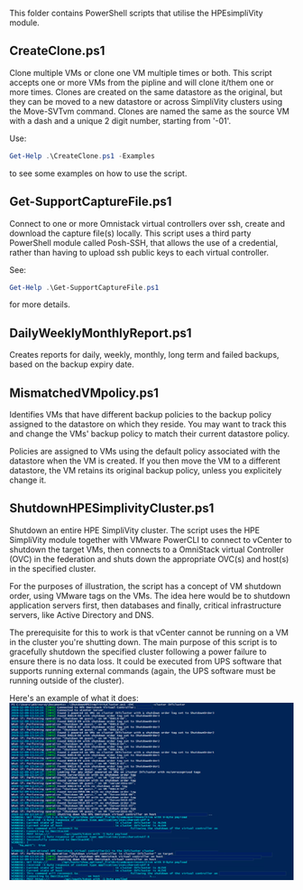 This folder contains PowerShell scripts that utilise the HPEsimpliVity module.

## CreateClone.ps1

Clone multiple VMs or clone one VM multiple times or both. This script accepts one or more VMs from the pipline and will clone it/them one or more times. Clones are created on the same datastore as the original, but they can be moved to a new datastore or across SimpliVity clusters using the Move-SVTvm command. Clones are named the same as the source VM with a dash and a unique 2 digit number, starting from '-01'.

Use:
```powershell
Get-Help .\CreateClone.ps1 -Examples 
```
to see some examples on how to use the script.

## Get-SupportCaptureFile.ps1

Connect to one or more Omnistack virtual controllers over ssh, create and download the capture file(s) locally. This script uses a third party PowerShell module called Posh-SSH, that allows the use of a credential, rather than having to upload ssh public keys to each virtual controller. 

See:
```powershell
Get-Help .\Get-SupportCaptureFile.ps1
```
for more details.

## DailyWeeklyMonthlyReport.ps1

Creates reports for daily, weekly, monthly, long term and failed backups, based on the backup expiry date.

## MismatchedVMpolicy.ps1

Identifies VMs that have different backup policies to the backup policy assigned to the datastore on which they reside. You may want to track this and change the VMs' backup policy to match their current datastore policy.

Policies are assigned to VMs using the default policy associated with the datastore when the VM is created. If you then move the VM to a different datastore, the VM retains its original backup policy, unless you explicitely change it.  

## ShutdownHPESimplivityCluster.ps1

Shutdown an entire HPE SimpliVity cluster. The script uses the HPE SimpliVity module together with VMware PowerCLI to connect to vCenter to shutdown the target VMs, then connects to a OmniStack virtual Controller (OVC) in the federation and shuts down the appropriate OVC(s) and  host(s) in the specified cluster.

For the purposes of illustration, the script has a concept of VM shutdown order, using VMware tags on the VMs. The idea here would be to shutdown application servers first, then databases and finally, critical infrastructure servers, like Active Directory and DNS.

The prerequisite for this to work is that vCenter cannot be running on a VM in the cluster you're shutting down. The main purpose of this script is to gracefully shutdown the specified cluster following a power failure to ensure there is no data loss. It could be executed from UPS software that supports running external commands (again, the UPS software must be running outside of the cluster). 

Here's an example of what it does:
![This is what the script looks like](/Media/Image%20037.png)
